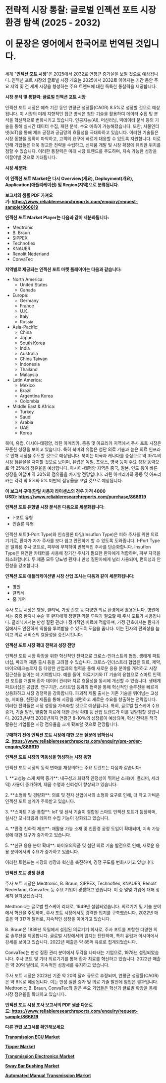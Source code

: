 <p><h1>전략적 시장 통찰: 글로벌 인젝션 포트 시장 환경 탐색 (2025 - 2032)  

이 문장은 영어에서 한국어로 번역된 것입니다.</h1></p><p>세계 "<strong><a href="https://www.reliableresearchreports.com/injection-port-r866619?utm_campaign=105&utm_medium=8&utm_source=Github&utm_content=ia&utm_term=23012025&utm_id=injection-port">인젝션 포트&nbsp;</a></strong><strong>시장</strong>"은 2025에서 2032로 연평균 증가율을 보일 것으로 예상됩니다. 인젝션 포트 시장의 글로벌 시장 개요는 2025에서 2032로 이어지는 기간 동안 주요 지역 및 전 세계 시장을 형성하는 주요 트렌드에 대한 독특한 통찰력을 제공합니다.</p>
<p><strong>시장 분석 및 통찰력: 글로벌 인젝션 포트 시장</strong></p>
<p><p>인젝션 포트 시장은 예측 기간 동안 연평균 성장률(CAGR) 8.5%로 성장할 것으로 예상됩니다. 이 시장의 미래 지향적인 접근 방식은 첨단 기술을 활용하여 데이터 수집 및 분석을 혁신적으로 변화시키고 있습니다. 인공지능(AI), 머신러닝, 빅데이터 분석 등의 기술을 통해 실시간 데이터 수집, 패턴 분석, 수요 예측이 가능해졌습니다. 또한, 사물인터넷(IoT)을 통해 제조 공정과 공급망의 효율성을 극대화하고 있습니다. 이러한 기술들은 시장 동향을 정확히 파악하고, 고객의 요구에 빠르게 대응할 수 있도록 지원합니다. 이로 인해 기업들은 더욱 정교한 전략을 수립하고, 신제품 개발 및 시장 확장에 유리한 위치를 점할 수 있습니다. 이러한 통찰력은 미래 시장 트렌드를 주도하며, 지속 가능한 성장을 이끌어낼 것으로 기대됩니다.</p><a href="%7CAUTHORITHY_DOMAIN_URL%7C?utm_campaign=105&utm_medium=8&utm_source=Github&utm_content=ia&utm_term=23012025&utm_id=injection-port"></a></p>
<p><strong>시장 세분화:</strong></p>
<p><strong>이 인젝션 포트 Market은 다시 Overview(개요), Deployment(개요), Application(애플리케이션) 및 Region(지역)으로 분류됩니다.</strong></p>
<p><strong>보고서의 샘플 PDF 가져오기:&nbsp;<a href="https://www.reliableresearchreports.com/enquiry/request-sample/866619?utm_campaign=105&utm_medium=8&utm_source=Github&utm_content=ia&utm_term=23012025&utm_id=injection-port">https://www.reliableresearchreports.com/enquiry/request-sample/866619</a></strong><strong></strong></p>
<p><strong>인젝션 포트 Market Player는 다음과 같이 세분화됩니다:</strong></p>
<p><ul><li>Medtronic</li><li>B. Braun</li><li>SIPPEX</li><li>Technoflex</li><li>KNAUER</li><li>Renolit Nederland</li><li>ConvaTec</li></ul></p>
<p><strong>지역별로 제공되는 인젝션 포트 마켓 플레이어는 다음과 같습니다:</strong></p>
<p><ul>
    <li>
        North America:
        <ul>
            <li>United States</li>
            <li>Canada</li>
        </ul>
    </li>
    <li>
        Europe:
        <ul>
            <li>Germany</li>
            <li>France</li>
            <li>U.K.</li>
            <li>Italy</li>
            <li>Russia</li>
        </ul>
    </li>
    <li>
        Asia-Pacific:
        <ul>
            <li>China</li>
            <li>Japan</li>
            <li>South Korea</li>
            <li>India</li>
            <li>Australia</li>
            <li>China Taiwan</li>
            <li>Indonesia</li>
            <li>Thailand</li>
            <li>Malaysia</li>
        </ul>
    </li>
    <li>
        Latin America:
        <ul>
            <li>Mexico</li>
            <li>Brazil</li>
            <li>Argentina Korea</li>
            <li>Colombia</li>
        </ul>
    </li>
    <li>
        Middle East & Africa:
        <ul>
            <li>Turkey</li>
            <li>Saudi</li>
            <li>Arabia</li>
            <li>UAE</li>
            <li>Korea</li>
        </ul>
    </li>
    </ul></p>
<p><p>북미, 유럽, 아시아-태평양, 라틴 아메리카, 중동 및 아프리카 지역에서 주사 포트 시장은 꾸준한 성장을 보이고 있습니다. 특히 북미와 유럽은 첨단 의료 기술과 높은 의료 인프라로 인해 시장을 주도할 것으로 예상됩니다. 북미는 미국과 캐나다를 중심으로 약 35%의 시장 점유율을 차지할 것으로 보이며, 유럽은 독일, 프랑스, 영국 등이 주요 성장 동력으로 약 25%의 점유율을 예상합니다. 아시아-태평양 지역은 중국, 일본, 인도 등이 빠른 성장을 이끌며 약 30%의 점유율을 차지할 전망입니다. 라틴 아메리카와 중동 및 아프리카는 각각 약 5%와 5% 미만의 점유율을 보일 것으로 예상됩니다.</p></p>
<p><strong>이 보고서 구매(단일 사용자 라이센스의 경우 가격 4000 USD):&nbsp;<a href="https://www.reliableresearchreports.com/purchase/866619?utm_campaign=105&utm_medium=8&utm_source=Github&utm_content=ia&utm_term=23012025&utm_id=injection-port">https://www.reliableresearchreports.com/purchase/866619</a></strong></p>
<p><strong>인젝션 포트 유형별 시장 분석은 다음으로 세분화됩니다:</strong></p>
<p><ul><li>I-포트 유형</li><li>인슐론 유형</li></ul></p>
<p><p>인젝션 포트(I-Port Type)와 인슈플론 타입(Insuflon Type)은 피하 주사를 위한 의료 기기로, 환자가 자가 주사를 보다 쉽고 안전하게 할 수 있도록 도와줍니다. I-Port Type은 일회용 주사 포트로, 피부에 부착하여 반복적인 주사를 단순화합니다. Insuflon Type은 유연한 카테터를 사용해 장기간 주사가 필요한 환자에게 적합하며, 피부 자극을 최소화합니다. 두 제품 모두 당뇨병 환자나 만성 질환자에게 널리 사용되며, 편의성과 안전성을 강조합니다.</p></p>
<p><strong>인젝션 포트 애플리케이션별 시장 산업 조사는 다음과 같이 세분화됩니다:</strong></p>
<p><ul><li>병원</li><li>클리닉</li><li>홈 케어</li></ul></p>
<p><p>주사 포트 시장은 병원, 클리닉, 가정 간호 등 다양한 의료 환경에서 활용됩니다. 병원에서는 중증 환자나 수술 후 환자에게 정밀한 약물 투여가 필요할 때 주사 포트가 사용됩니다. 클리닉에서는 만성 질환 관리나 정기적인 치료에 적합하며, 가정 간호에서는 환자가 집에서도 안전하게 약물을 투여받을 수 있도록 도움을 줍니다. 이는 환자의 편의성을 높이고 의료 서비스의 효율성을 증진시킵니다.</p></p>
<p><strong>인젝션 포트 시장 확대 전략과 성장 전망</strong></p>
<p><p>인젝션 포트 시장 확장을 위한 혁신적인 전략으로 크로스-인더스트리 협업, 생태계 파트너십, 파괴적 제품 출시 등을 고려할 수 있습니다. 크로스-인더스트리 협업은 의료, 제약, 바이오테크놀로지 등 다양한 산업과의 협력을 통해 새로운 응용 분야를 개척하고 시장 접근성을 높이는 데 기여합니다. 예를 들어, 의료기기와 IT 기술의 융합으로 스마트 인젝션 포트를 개발해 환자 데이터 관리와 치료 효율성을 동시에 개선할 수 있습니다. 생태계 파트너십은 공급망, 연구기관, 스타트업 등과의 협력을 통해 혁신적인 솔루션을 빠르게 상용화하고 시장 경쟁력을 강화합니다. 파괴적 제품 출시는 기존 기술을 뛰어넘는 고성능, 저비용, 친환경 제품을 통해 시장을 재편하고 새로운 수요를 창출하는 전략입니다. 이러한 전략들은 시장 성장을 가속화할 것으로 예상됩니다. 특히, 글로벌 헬스케어 수요 증가, 기술 발전, 맞춤형 치료에 대한 관심 확대 등 산업 트렌드가 이를 뒷받침할 것입니다. 2023년부터 2030년까지 연평균 8-10%의 성장률이 예상되며, 혁신 전략을 적극 활용한 기업들은 시장 점유율을 크게 확보할 것으로 전망됩니다.</p></p>
<p><strong>구매하기 전에 인젝션 포트 시장에 대한 모든 질문에 답하십시오.&nbsp;<a href="https://www.reliableresearchreports.com/enquiry/pre-order-enquiry/866619?utm_campaign=105&utm_medium=8&utm_source=Github&utm_content=ia&utm_term=23012025&utm_id=injection-port">https://www.reliableresearchreports.com/enquiry/pre-order-enquiry/866619</a></strong><strong></strong></p>
<p><strong>인젝션 포트 시장의 역동성을 형성하는 시장 동향</strong></p>
<p><p>인젝션 포트 시장의 동적 변화를 재정의하는 주요 트렌드는 다음과 같습니다:</p><p>1. **고성능 소재 채택 증가**: 내구성과 화학적 안정성이 뛰어난 소재(예: 폴리머, 세라믹) 사용이 증가하며, 제품 수명과 신뢰성이 향상되고 있습니다.</p><p>2. **소형화 및 경량화**: 의료 및 전자 산업에서의 소형화 요구로 인해, 더 작고 가벼운 인젝션 포트 설계가 주목받고 있습니다.</p><p>3. **스마트 기술 통합**: IoT 및 센서 기술이 결합된 스마트 인젝션 포트가 등장하며, 실시간 모니터링과 데이터 수집 기능이 강화되고 있습니다.</p><p>4. **환경 친화적 제조**: 재활용 가능 소재 및 친환경 공정 도입이 확대되며, 지속 가능성에 대한 요구가 증가하고 있습니다.</p><p>5. **신규 응용 분야 확대**: 바이오의약품 및 첨단 의료 기술 발전으로 인해, 새로운 응용 분야에서의 수요가 증가하고 있습니다.</p><p>이러한 트렌드는 시장의 성장과 혁신을 촉진하며, 경쟁 구도를 변화시키고 있습니다.</p></p>
<p><strong>인젝션 포트 경쟁 환경</strong></p>
<p><p>주사 포트 시장은 Medtronic, B. Braun, SIPPEX, Technoflex, KNAUER, Renolit Nederland, ConvaTec 등 주요 기업이 경쟁하고 있습니다. 이 중 몇몇 기업에 대해 상세히 살펴보겠습니다.</p><p>Medtronic는 글로벌 헬스케어 리더로, 1949년 설립되었습니다. 의료기기 및 기술 분야에서 혁신을 주도하며, 주사 포트 시장에서도 강력한 입지를 구축했습니다. 2022년 매출은 약 317억 달러로, 지속적인 성장을 이어가고 있습니다.</p><p>B. Braun은 1839년 독일에서 설립된 의료기기 회사로, 주사 포트를 포함한 다양한 의료 솔루션을 제공합니다. 글로벌 시장에서의 입지는 탄탄하며, 특히 유럽과 아시아에서 강세를 보이고 있습니다. 2022년 매출은 약 85억 유로로 집계되었습니다.</p><p>ConvaTec는 만성 질환 관리 분야에서 두각을 나타내는 기업으로, 1978년 설립되었습니다. 주사 포트 및 기타 의료기기를 통해 환자 치료를 혁신하고 있습니다. 2022년 매출은 약 20억 달러로, 지속적인 성장세를 유지하고 있습니다.</p><p>주사 포트 시장은 2023년 기준 약 20억 달러 규모로 추정되며, 연평균 성장률(CAGR)은 약 6%로 예상됩니다. 이는 만성 질환 증가 및 의료 기술 발전에 힘입은 결과입니다. Medtronic, B. Braun, ConvaTec와 같은 주요 기업들은 혁신과 글로벌 확장을 통해 시장 점유율을 확대하고 있습니다.</p></p>
<p><strong>인젝션 포트 시장 조사 보고서의 PDF 샘플 다운로드:&nbsp;<a href="https://www.reliableresearchreports.com/enquiry/request-sample/866619?utm_campaign=105&utm_medium=8&utm_source=Github&utm_content=ia&utm_term=23012025&utm_id=injection-port">https://www.reliableresearchreports.com/enquiry/request-sample/866619</a></strong></p>
<p><strong></strong></p>
<p><strong></strong></p>
<p><strong></strong></p>
<p><strong></strong></p>
<p><strong>다른 관련 보고서를 확인해보세요</strong></p>
<p><strong><p><a href="https://github.com/risingtrista99259/Market-Research-Report-List-1/blob/main/transmission-ecu-market.md?utm_campaign=105&utm_medium=8&utm_source=Github&utm_content=ia&utm_term=23012025&utm_id=injection-port">Transmission ECU Market</a></p><p><a href="https://github.com/luckyshygirl/Market-Research-Report-List-7/blob/main/tipper-market.md?utm_campaign=105&utm_medium=8&utm_source=Github&utm_content=ia&utm_term=23012025&utm_id=injection-port">Tipper Market</a></p><p><a href="https://github.com/dmitriyvo6rog/Market-Research-Report-List-1/blob/main/transmission-electronics-market.md?utm_campaign=105&utm_medium=8&utm_source=Github&utm_content=ia&utm_term=23012025&utm_id=injection-port">Transmission Electronics Market</a></p><p><a href="https://github.com/petbigbeepjn/Market-Research-Report-List-1/blob/main/sway-bar-bushing-market.md?utm_campaign=105&utm_medium=8&utm_source=Github&utm_content=ia&utm_term=23012025&utm_id=injection-port">Sway Bar Bushing Market</a></p><p><a href="https://github.com/birnbaumbulah0/Market-Research-Report-List-1/blob/main/automated-manual-transmission-market.md?utm_campaign=105&utm_medium=8&utm_source=Github&utm_content=ia&utm_term=23012025&utm_id=injection-port">Automated Manual Transmission Market</a></p></strong></p>
